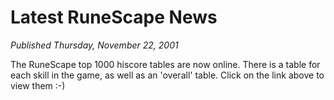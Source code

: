 # Latest RuneScape News
*Published Thursday, November 22, 2001*

The RuneScape top 1000 hiscore tables are now online. There is a table for each skill in the game, as well as an 'overall' table. Click on the link above to view them :-)

